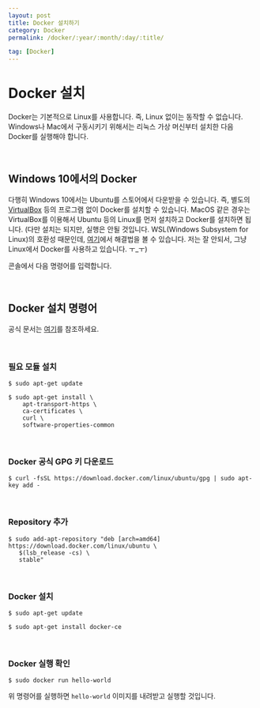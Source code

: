 ```yaml
---
layout: post
title: Docker 설치하기
category: Docker
permalink: /docker/:year/:month/:day/:title/

tag: [Docker]
---
```

# Docker 설치

Docker는 기본적으로 Linux를 사용합니다. 즉, Linux 없이는 동작할 수 없습니다. Windows나 Mac에서 구동시키기 위해서는 리눅스 가상 머신부터 설치한 다음 Docker를 실행해야 합니다.

<br>

## Windows 10에서의 Docker

다행히 Windows 10에서는 Ubuntu를 스토어에서 다운받을 수 있습니다. 즉, 별도의 [VirtualBox](https://www.virtualbox.org/) 등의 프로그램 없이 Docker를 설치할 수 있습니다. MacOS 같은 경우는 VirtualBox를 이용해서 Ubuntu 등의 Linux를 먼저 설치하고 Docker를 설치하면 됩니다. (다만 설치는 되지만, 실행은 안될 것입니다. WSL(Windows Subsystem for Linux)의 호환성 때문인데, [여기](https://blogs.technet.microsoft.com/virtualization/2017/12/08/wsl-interoperability-with-docker/)에서 해결법을 볼 수 있습니다. 저는 잘 안되서, 그냥 Linux에서 Docker를 사용하고 있습니다. ㅜ_ㅜ)

콘솔에서 다음 명령어를 입력합니다.

<br>

## Docker 설치 명령어

공식 문서는 [여기](https://docs.docker.com/engine/installation/linux/docker-ce/ubuntu/#set-up-the-repository)를 참조하세요. 

<br>

### 필요 모듈 설치

~~~
$ sudo apt-get update

$ sudo apt-get install \
    apt-transport-https \
    ca-certificates \
    curl \
    software-properties-common
~~~

<br>

### Docker 공식 GPG 키 다운로드

~~~
$ curl -fsSL https://download.docker.com/linux/ubuntu/gpg | sudo apt-key add -
~~~

<br>

### Repository 추가

~~~
$ sudo add-apt-repository "deb [arch=amd64] https://download.docker.com/linux/ubuntu \
   $(lsb_release -cs) \
   stable"
~~~

<br>

### Docker 설치

~~~
$ sudo apt-get update

$ sudo apt-get install docker-ce
~~~

<br>

### Docker 실행 확인

~~~
$ sudo docker run hello-world
~~~

위 명령어를 실행하면 `hello-world` 이미지를 내려받고 실행할 것입니다.